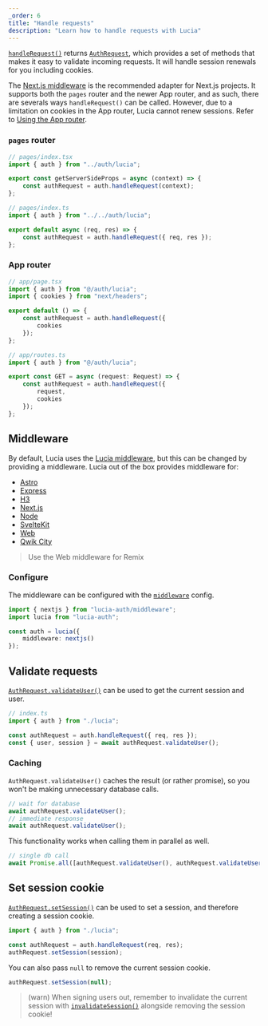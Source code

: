 ```yaml
---
_order: 6
title: "Handle requests"
description: "Learn how to handle requests with Lucia"
---
```


[`handleRequest()`](/reference/lucia-auth/auth#handlerequest) returns [`AuthRequest`](/reference/lucia-auth/authrequest), which provides a set of methods that makes it easy to validate incoming requests. It will handle session renewals for you including cookies.

The [Next.js middleware](/reference/lucia-auth/middleware#nextjs) is the recommended adapter for Next.js projects. It supports both the `pages` router and the newer App router, and as such, there are severals ways `handleRequest()` can be called. However, due to a limitation on cookies in the App router, Lucia cannot renew sessions. Refer to [Using the App router](/nextjs/app-router).

### `pages` router

```ts
// pages/index.tsx
import { auth } from "../auth/lucia";

export const getServerSideProps = async (context) => {
	const authRequest = auth.handleRequest(context);
};
```

```ts
// pages/index.ts
import { auth } from "../../auth/lucia";

export default async (req, res) => {
	const authRequest = auth.handleRequest({ req, res });
};
```

### App router

```ts
// app/page.tsx
import { auth } from "@/auth/lucia";
import { cookies } from "next/headers";

export default () => {
	const authRequest = auth.handleRequest({
		cookies
	});
};
```

```ts
// app/routes.ts
import { auth } from "@/auth/lucia";

export const GET = async (request: Request) => {
	const authRequest = auth.handleRequest({
		request,
		cookies
	});
};
```

## Middleware

By default, Lucia uses the [Lucia middleware](/reference/lucia-auth/middleware#lucia), but this can be changed by providing a middleware. Lucia out of the box provides middleware for:

- [Astro](/reference/lucia-auth/middleware#astro)
- [Express](/reference/lucia-auth/middleware#express)
- [H3](/reference/lucia-auth/middleware#h3)
- [Next.js](/reference/lucia-auth/middleware#nextjs)
- [Node](/reference/lucia-auth/middleware#node)
- [SvelteKit](/reference/lucia-auth/middleware#sveltekit)
- [Web](/reference/lucia-auth/middleware#web)
- [Qwik City](/reference/lucia-auth/middleware#qwik)

> Use the Web middleware for Remix

### Configure

The middleware can be configured with the [`middleware`](/basics/configuration#middleware) config.

```ts
import { nextjs } from "lucia-auth/middleware";
import lucia from "lucia-auth";

const auth = lucia({
	middleware: nextjs()
});
```

## Validate requests

[`AuthRequest.validateUser()`](/reference/lucia-auth/authrequest#validateuser) can be used to get the current session and user.

```ts
// index.ts
import { auth } from "./lucia";

const authRequest = auth.handleRequest({ req, res });
const { user, session } = await authRequest.validateUser();
```

### Caching

`AuthRequest.validateUser()` caches the result (or rather promise), so you won't be making unnecessary database calls.

```ts
// wait for database
await authRequest.validateUser();
// immediate response
await authRequest.validateUser();
```

This functionality works when calling them in parallel as well.

```ts
// single db call
await Promise.all([authRequest.validateUser(), authRequest.validateUser()]);
```

## Set session cookie

[`AuthRequest.setSession()`](/reference/lucia-auth/authrequest#validateuser) can be used to set a session, and therefore creating a session cookie.

```ts
import { auth } from "./lucia";

const authRequest = auth.handleRequest(req, res);
authRequest.setSession(session);
```

You can also pass `null` to remove the current session cookie.

```ts
authRequest.setSession(null);
```

> (warn) When signing users out, remember to invalidate the current session with [`invalidateSession()`](/reference/lucia-auth/auth#invalidatesession) alongside removing the session cookie!
